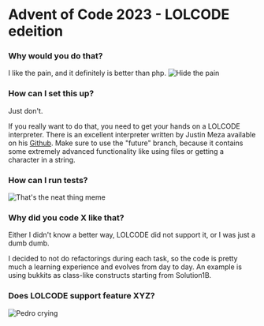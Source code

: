 # Advent of Code 2023 - LOLCODE edeition

### Why would you do that?

I like the pain, and it definitely is better than php.
![Hide the pain](https://img-cdn.tnwcdn.com/image?fit=1280%2C720&url=https%3A%2F%2Fcdn0.tnwcdn.com%2Fwp-content%2Fblogs.dir%2F1%2Ffiles%2F2020%2F01%2Fq3V3Xe3.jpg&signature=877938d1db7314da642c99678e80700c)

### How can I set this up?
Just don't.

If you really want to do that, you need to get your hands on a LOLCODE interpreter. There is an excellent interpreter written by Justin Meza available on his [Github](https://github.com/justinmeza/lci/blob/future).
Make sure to use the "future" branch, because it contains some extremely advanced functionality like using files or getting a character in a string.

### How can I run tests?

![That's the neat thing meme](https://pbs.twimg.com/media/FaW4x-zWQAE9eKu.jpg)

### Why did you code X like that?
Either I didn't know a better way, LOLCODE did not support it, or I was just a dumb dumb.

I decided to not do refactorings during each task, so the code is pretty much a learning experience and evolves from day to day. An example is using bukkits as class-like constructs starting from Solution1B.

### Does LOLCODE support feature XYZ?

![Pedro crying](https://media.tenor.com/eMlRvsH35tcAAAAd/pedro-pascal-crying-meme-crying.gif)
